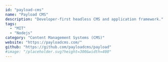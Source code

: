 ```yaml
---
id: "payload-cms"
name: "Payload CMS"
description: "Developer-first headless CMS and application framework."
tags:
  - "MIT"
  - "Nodejs"
category: "Content Management Systems (CMS)"
website: "https://payloadcms.com/"
github: "https://github.com/payloadcms/payload"
#image: "/placeholder.svg?height=300&width=400"
---
```


